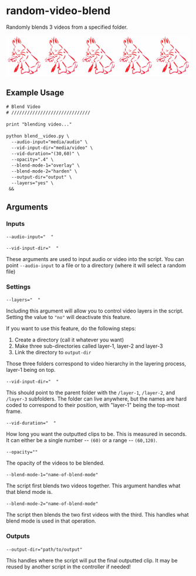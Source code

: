 # random-video-blend
Randomly blends 3 videos from a specified folder.

![illustration](image.png)

## Example Usage

```
# Blend Video
# //////////////////////////////

print "blending video..."

python blend__video.py \
  --audio-input="media/audio" \
  --vid-input-dir="media/video" \
  --vid-duration="(30,60)" \
  --opacity=".4" \
  --blend-mode-1="overlay" \
  --blend-mode-2="harden" \
  --output-dir="output" \
  --layers="yes" \
 &&
 ```

## Arguments

### Inputs
`--audio-input="  "`

`--vid-input-dir="  "`

These arguments are used to input audio or video into the script. You can point `--audio-input` to a file or to a directory (where it will select a random file)


### Settings
`--layers="  "`

Including this argument will allow you to control video layers in the script. Setting the value to `"no"` will deactivate this feature.

If you want to use this feature, do the following steps:

1. Create a directory (call it whatever you want)
2. Make three sub-directories called layer-1, layer-2 and layer-3
3. Link the directory to `output-dir`

Those three folders correspond to video hierarchy in the layering process, layer-1 being on top.

`--vid-input-dir="  "`

This should point to the parent folder with the `/layer-1`, `/layer-2`, and `/layer-3` subfolders. The folder can live anywhere, but the names are hard coded to correspond to their position, with "layer-1" being the top-most frame.

`--vid-duration="  "`

How long you want the outputted clips to be. This is measured in seconds. It can either be a single number -- `(60)` or a range -- `(60,120)`.

`--opacity=""`

The opacity of the videos to be blended.

`--blend-mode-1="name-of-blend-mode"`

The script first blends two videos together. This argument handles what that blend mode is.

`--blend-mode-2="name-of-blend-mode"`

The script then blends the two first videos with the third. This handles what blend mode is used in that operation.

### Outputs
`--output-dir="path/to/output"`

This handles where the script will put the final outputted clip. It may be reused by another script in the controller if needed!
